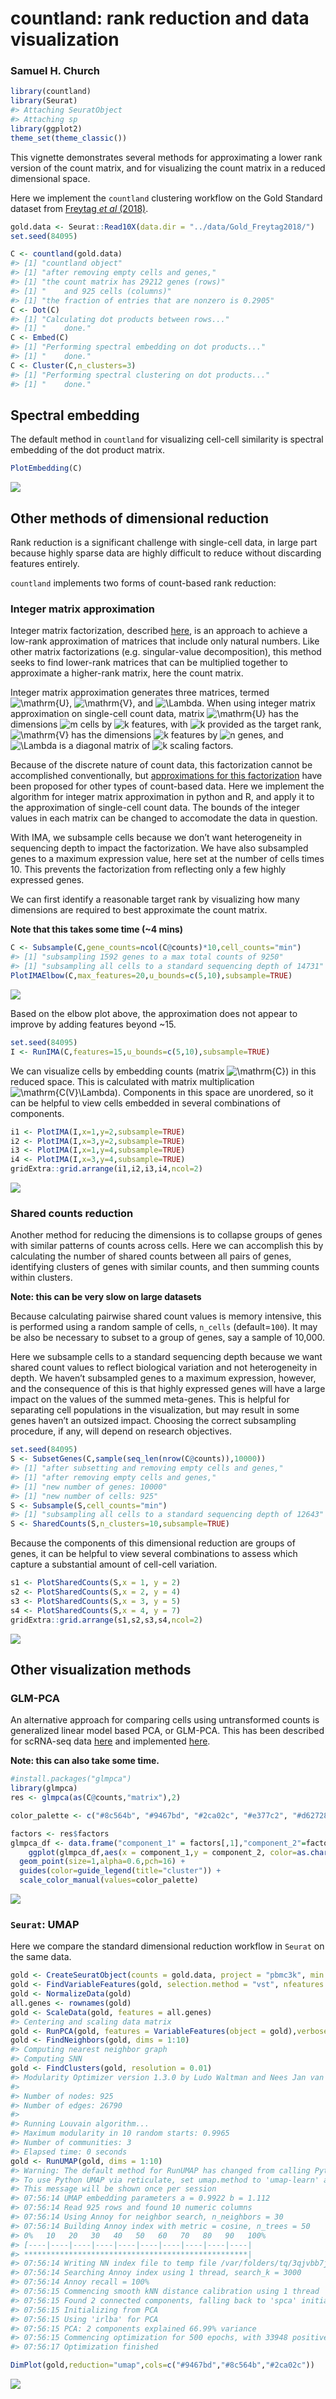 countland: rank reduction and data visualization
================

### Samuel H. Church

``` r
library(countland)
library(Seurat)
#> Attaching SeuratObject
#> Attaching sp
library(ggplot2)
theme_set(theme_classic())
```

This vignette demonstrates several methods for approximating a lower
rank version of the count matrix, and for visualizing the count matrix
in a reduced dimensional space.

Here we implement the `countland` clustering workflow on the Gold
Standard dataset from [Freytag *et al*
(2018)](10.12688/f1000research.15809.2).

``` r
gold.data <- Seurat::Read10X(data.dir = "../data/Gold_Freytag2018/")
set.seed(84095)

C <- countland(gold.data)
#> [1] "countland object"
#> [1] "after removing empty cells and genes,"
#> [1] "the count matrix has 29212 genes (rows)"
#> [1] "    and 925 cells (columns)"
#> [1] "the fraction of entries that are nonzero is 0.2905"
C <- Dot(C)
#> [1] "Calculating dot products between rows..."
#> [1] "    done."
C <- Embed(C)
#> [1] "Performing spectral embedding on dot products..."
#> [1] "    done."
C <- Cluster(C,n_clusters=3)
#> [1] "Performing spectral clustering on dot products..."
#> [1] "    done."
```

## Spectral embedding

The default method in `countland` for visualizing cell-cell similarity
is spectral embedding of the dot product matrix.

``` r
PlotEmbedding(C)
```

![](vignette-rank-reduction_files/figure-gfm/spectral-1.png)<!-- -->

## Other methods of dimensional reduction

Rank reduction is a significant challenge with single-cell data, in
large part because highly sparse data are highly difficult to reduce
without discarding features entirely.

`countland` implements two forms of count-based rank reduction:

### Integer matrix approximation

Integer matrix factorization, described
[here](https://mtchu.math.ncsu.edu/Research/Papers/bindec05f.pdf), is an
approach to achieve a low-rank approximation of matrices that include
only natural numbers. Like other matrix factorizations
(e.g. singular-value decomposition), this method seeks to find
lower-rank matrices that can be multiplied together to approximate a
higher-rank matrix, here the count matrix.

Integer matrix approximation generates three matrices, termed
![\\mathrm{U}](https://latex.codecogs.com/png.image?%5Cdpi%7B110%7D&space;%5Cbg_white&space;%5Cmathrm%7BU%7D "\mathrm{U}"),
![\\mathrm{V}](https://latex.codecogs.com/png.image?%5Cdpi%7B110%7D&space;%5Cbg_white&space;%5Cmathrm%7BV%7D "\mathrm{V}"),
and
![\\Lambda](https://latex.codecogs.com/png.image?%5Cdpi%7B110%7D&space;%5Cbg_white&space;%5CLambda "\Lambda").
When using integer matrix approximation on single-cell count data,
matrix
![\\mathrm{U}](https://latex.codecogs.com/png.image?%5Cdpi%7B110%7D&space;%5Cbg_white&space;%5Cmathrm%7BU%7D "\mathrm{U}")
has the dimensions
![m](https://latex.codecogs.com/png.image?%5Cdpi%7B110%7D&space;%5Cbg_white&space;m "m")
cells by
![k](https://latex.codecogs.com/png.image?%5Cdpi%7B110%7D&space;%5Cbg_white&space;k "k")
features, with
![k](https://latex.codecogs.com/png.image?%5Cdpi%7B110%7D&space;%5Cbg_white&space;k "k")
provided as the target rank,
![\\mathrm{V}](https://latex.codecogs.com/png.image?%5Cdpi%7B110%7D&space;%5Cbg_white&space;%5Cmathrm%7BV%7D "\mathrm{V}")
has the dimensions
![k](https://latex.codecogs.com/png.image?%5Cdpi%7B110%7D&space;%5Cbg_white&space;k "k")
features by
![n](https://latex.codecogs.com/png.image?%5Cdpi%7B110%7D&space;%5Cbg_white&space;n "n")
genes, and
![\\Lambda](https://latex.codecogs.com/png.image?%5Cdpi%7B110%7D&space;%5Cbg_white&space;%5CLambda "\Lambda")
is a diagonal matrix of
![k](https://latex.codecogs.com/png.image?%5Cdpi%7B110%7D&space;%5Cbg_white&space;k "k")
scaling factors.

Because of the discrete nature of count data, this factorization cannot
be accomplished conventionally, but [approximations for this
factorization](https://github.com/kperros/SUSTain) have been proposed
for other types of count-based data. Here we implement the algorithm for
integer matrix approximation in python and R, and apply it to the
approximation of single-cell count data. The bounds of the integer
values in each matrix can be changed to accomodate the data in question.

With IMA, we subsample cells because we don’t want heterogeneity in
sequencing depth to impact the factorization. We have also subsampled
genes to a maximum expression value, here set at the number of cells
times 10. This prevents the factorization from reflecting only a few
highly expressed genes.

We can first identify a reasonable target rank by visualizing how many
dimensions are required to best approximate the count matrix.

**Note that this takes some time (\~4 mins)**

``` r
C <- Subsample(C,gene_counts=ncol(C@counts)*10,cell_counts="min")
#> [1] "subsampling 1592 genes to a max total counts of 9250"
#> [1] "subsampling all cells to a standard sequencing depth of 14731"
PlotIMAElbow(C,max_features=20,u_bounds=c(5,10),subsample=TRUE)
```

![](vignette-rank-reduction_files/figure-gfm/IMA-elbow-1.png)<!-- -->

Based on the elbow plot above, the approximation does not appear to
improve by adding features beyond \~15.

``` r
set.seed(84095)
I <- RunIMA(C,features=15,u_bounds=c(5,10),subsample=TRUE)
```

We can visualize cells by embedding counts (matrix
![\\mathrm{C}](https://latex.codecogs.com/png.image?%5Cdpi%7B110%7D&space;%5Cbg_white&space;%5Cmathrm%7BC%7D "\mathrm{C}"))
in this reduced space. This is calculated with matrix multiplication
![\\mathrm{C(V}\\Lambda)](https://latex.codecogs.com/png.image?%5Cdpi%7B110%7D&space;%5Cbg_white&space;%5Cmathrm%7BC%28V%7D%5CLambda%29 "\mathrm{C(V}\Lambda)").
Components in this space are unordered, so it can be helpful to view
cells embedded in several combinations of components.

``` r
i1 <- PlotIMA(I,x=1,y=2,subsample=TRUE)
i2 <- PlotIMA(I,x=3,y=2,subsample=TRUE)
i3 <- PlotIMA(I,x=1,y=4,subsample=TRUE)
i4 <- PlotIMA(I,x=3,y=4,subsample=TRUE)
gridExtra::grid.arrange(i1,i2,i3,i4,ncol=2)
```

![](vignette-rank-reduction_files/figure-gfm/plot-IMA-1.png)<!-- -->

### Shared counts reduction

Another method for reducing the dimensions is to collapse groups of
genes with similar patterns of counts across cells. Here we can
accomplish this by calculating the number of shared counts between all
pairs of genes, identifying clusters of genes with similar counts, and
then summing counts within clusters.

**Note: this can be very slow on large datasets**

Because calculating pairwise shared count values is memory intensive,
this is performed using a random sample of cells, `n_cells`
(default=`100`). It may be also be necessary to subset to a group of
genes, say a sample of 10,000.

Here we subsample cells to a standard sequencing depth because we want
shared count values to reflect biological variation and not
heterogeneity in depth. We haven’t subsampled genes to a maximum
expression, however, and the consequence of this is that highly
expressed genes will have a large impact on the values of the summed
meta-genes. This is helpful for separating cell populations in the
visualization, but may result in some genes haven’t an outsized impact.
Choosing the correct subsampling procedure, if any, will depend on
research objectives.

``` r
set.seed(84095)
S <- SubsetGenes(C,sample(seq_len(nrow(C@counts)),10000))
#> [1] "after subsetting and removing empty cells and genes,"
#> [1] "after removing empty cells and genes,"
#> [1] "new number of genes: 10000"
#> [1] "new number of cells: 925"
S <- Subsample(S,cell_counts="min")
#> [1] "subsampling all cells to a standard sequencing depth of 12643"
S <- SharedCounts(S,n_clusters=10,subsample=TRUE)
```

Because the components of this dimensional reduction are groups of
genes, it can be helpful to view several combinations to assess which
capture a substantial amount of cell-cell variation.

``` r
s1 <- PlotSharedCounts(S,x = 1, y = 2)
s2 <- PlotSharedCounts(S,x = 2, y = 4)
s3 <- PlotSharedCounts(S,x = 3, y = 5)
s4 <- PlotSharedCounts(S,x = 4, y = 7)
gridExtra::grid.arrange(s1,s2,s3,s4,ncol=2)
```

![](vignette-rank-reduction_files/figure-gfm/plot-shared-1.png)<!-- -->

## Other visualization methods

### GLM-PCA

An alternative approach for comparing cells using untransformed counts
is generalized linear model based PCA, or GLM-PCA. This has been
described for scRNA-seq data
[here](https://doi.org/10.1186/s13059-019-1861-6) and implemented
[here](https://github.com/willtownes/glmpca-py).

**Note: this can also take some time.**

``` r
#install.packages("glmpca")
library(glmpca)
res <- glmpca(as(C@counts,"matrix"),2)
```

``` r
color_palette <- c("#8c564b", "#9467bd", "#2ca02c", "#e377c2", "#d62728", "#17becf", "#bcbd22", "#ff7f0e", "#7f7f7f", "#1f77b4")

factors <- res$factors
glmpca_df <- data.frame("component_1" = factors[,1],"component_2"=factors[,2],"cluster"=C@cluster_labels)
    ggplot(glmpca_df,aes(x = component_1,y = component_2, color=as.character(cluster))) +
  geom_point(size=1,alpha=0.6,pch=16) +
  guides(color=guide_legend(title="cluster")) +
  scale_color_manual(values=color_palette)
```

![](vignette-rank-reduction_files/figure-gfm/plot-glmpca-1.png)<!-- -->

### `Seurat`: UMAP

Here we compare the standard dimensional reduction workflow in `Seurat`
on the same data.

``` r
gold <- CreateSeuratObject(counts = gold.data, project = "pbmc3k", min.cells = 1, min.features = 1)
gold <- FindVariableFeatures(gold, selection.method = "vst", nfeatures = 2000)
gold <- NormalizeData(gold)
all.genes <- rownames(gold)
gold <- ScaleData(gold, features = all.genes)
#> Centering and scaling data matrix
gold <- RunPCA(gold, features = VariableFeatures(object = gold),verbose=F)
gold <- FindNeighbors(gold, dims = 1:10)
#> Computing nearest neighbor graph
#> Computing SNN
gold <- FindClusters(gold, resolution = 0.01)
#> Modularity Optimizer version 1.3.0 by Ludo Waltman and Nees Jan van Eck
#> 
#> Number of nodes: 925
#> Number of edges: 26790
#> 
#> Running Louvain algorithm...
#> Maximum modularity in 10 random starts: 0.9965
#> Number of communities: 3
#> Elapsed time: 0 seconds
gold <- RunUMAP(gold, dims = 1:10)
#> Warning: The default method for RunUMAP has changed from calling Python UMAP via reticulate to the R-native UWOT using the cosine metric
#> To use Python UMAP via reticulate, set umap.method to 'umap-learn' and metric to 'correlation'
#> This message will be shown once per session
#> 07:56:14 UMAP embedding parameters a = 0.9922 b = 1.112
#> 07:56:14 Read 925 rows and found 10 numeric columns
#> 07:56:14 Using Annoy for neighbor search, n_neighbors = 30
#> 07:56:14 Building Annoy index with metric = cosine, n_trees = 50
#> 0%   10   20   30   40   50   60   70   80   90   100%
#> [----|----|----|----|----|----|----|----|----|----|
#> **************************************************|
#> 07:56:14 Writing NN index file to temp file /var/folders/tq/3qjvbb7j0_vg8ksxzrsmwlk80000gn/T//RtmpQTx6TX/file65be113305a3
#> 07:56:14 Searching Annoy index using 1 thread, search_k = 3000
#> 07:56:14 Annoy recall = 100%
#> 07:56:15 Commencing smooth kNN distance calibration using 1 thread
#> 07:56:15 Found 2 connected components, falling back to 'spca' initialization with init_sdev = 1
#> 07:56:15 Initializing from PCA
#> 07:56:15 Using 'irlba' for PCA
#> 07:56:15 PCA: 2 components explained 66.99% variance
#> 07:56:15 Commencing optimization for 500 epochs, with 33948 positive edges
#> 07:56:17 Optimization finished
```

``` r
DimPlot(gold,reduction="umap",cols=c("#9467bd","#8c564b","#2ca02c"))
```

![](vignette-rank-reduction_files/figure-gfm/plot-seurat-1.png)<!-- -->
